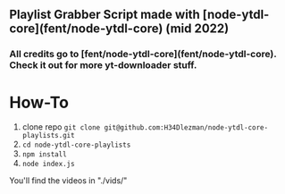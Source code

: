 <h2>Playlist Grabber Script made with [node-ytdl-core](fent/node-ytdl-core) (mid 2022)</h2>
<h3>All credits go to [fent/node-ytdl-core](fent/node-ytdl-core). Check it out for more yt-downloader stuff.</h3>

<h1>How-To</h1>

1. clone repo `git clone git@github.com:H34Dlezman/node-ytdl-core-playlists.git`
2. `cd node-ytdl-core-playlists `
3. `npm install`
4. `node index.js`

<p>You'll find the videos in "./vids/"</p>

